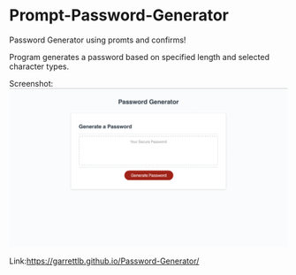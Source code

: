 # Prompt-Password-Generator

Password Generator using promts and confirms!

Program generates a password based on specified length and selected character types.

Screenshot: 
<img src="./assets/images/Screen Shot 2021-09-13 at 11.16.52 AM.png">


Link:https://garrettlb.github.io/Password-Generator/
